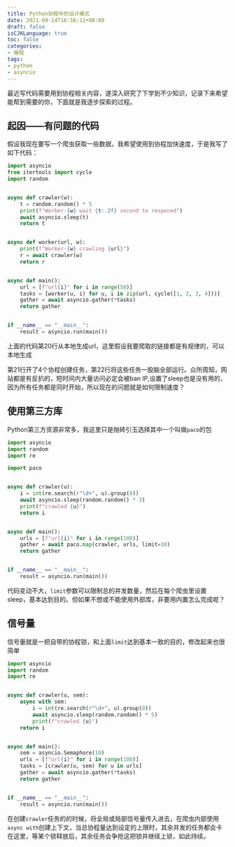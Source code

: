 ```yaml
---
title: Python协程中的设计模式
date: 2021-09-14T16:56:11+08:00
draft: false
isCJKLanguage: true
toc: false
categories:
- 编程
tags:
- python
- asyncio
---
```



最近写代码需要用到协程相关内容，遂深入研究了下学到不少知识，记录下来希望能帮到需要的你，下面就是我逐步探索的过程。

</p>

## 起因——有问题的代码

假设我现在要写一个爬虫获取一些数据，我希望使用到协程加快速度，于是我写了如下代码：

```python
import asyncio
from itertools import cycle
import random


async def crawler(w):
    t = random.random() * 5
    print(f"Worker-{w} wait {t:.2f} second to responed")
    await asyncio.sleep(t)
    return t


async def worker(url, w):
    print(f"Worker-{w} crawling {url}")
    r = await crawler(w)
    return r


async def main():
    url = [f"url{i}" for i in range(50)]
    tasks = [worker(u, i) for u, i in zip(url, cycle([1, 2, 3, 4]))]
    gather = await asyncio.gather(*tasks)
    return gather


if __name__ == "__main__":
    result = asyncio.run(main())
```

上面的代码第20行从本地生成url，这里假设我要爬取的链接都是有规律的，可以本地生成

第21行开了4个协程创建任务，第22行将这些任务一股脑全部运行。众所周知，网站都是有反扒的，短时间内大量访问必定会被ban IP,设置了sleep也是没有用的，因为所有任务都是同时开始，所以现在的问题就是如何限制速度？

</p>

## 使用第三方库

Python第三方资源非常多，我这里只是抛砖引玉选择其中一个叫做`paco`的包

```python
import asyncio
import random
import re

import paco


async def crawler(u):
    i = int(re.search(r"\d+", u).group(0))
    await asyncio.sleep(random.random() * 3)
    print(f"crawled {u}")
    return i


async def main():
    urls = [f"url{i}" for i in range(100)]
    gather = await paco.map(crawler, urls, limit=10)
    return gather


if __name__ == "__main__":
    result = asyncio.run(main())
```

代码变动不大，`limit`参数可以限制总的并发数量，然后在每个爬虫里设置sleep，基本达到目的。但如果不想或不能使用外部库，非要用内置怎么完成呢？

</p>



## 信号量

信号量就是一把自带的协程锁，和上面`limit`达到基本一致的目的，修改起来也很简单

```python
import asyncio
import random
import re


async def crawler(u, sem):
    async with sem:
        i = int(re.search(r"\d+", u).group(0))
        await asyncio.sleep(random.random() * 5)
        print(f"crawled {u}")
    return i


async def main():
    sem = asyncio.Semaphore(10)
    urls = [f"url{i}" for i in range(100)]
    tasks = [crawler(u, sem) for u in urls]
    gather = await asyncio.gather(*tasks)
    return gather


if __name__ == "__main__":
    result = asyncio.run(main())
```

在创建`crawler`任务的的时候，将全局或局部信号量传入进去，在爬虫内部使用`async with`创建上下文，当总协程量达到设定的上限时，其余并发的任务都会卡在这里，等某个锁释放后，其余任务会争抢这把锁并继续上锁，如此持续。

